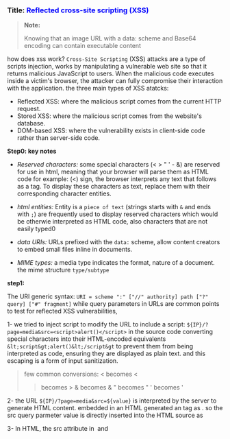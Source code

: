 
### Title: <span style="color:blue">Reflected cross-site scripting (XSS) </span>

> **Note:**
>
> Knowing that an image URL with a data: scheme and Base64 encoding can contain executable content


how does xss work?
`Cross-Site Scripting` (XSS) attacks are a type of scripts injection,
works by manipulating a vulnerable web site so that it returns malicious JavaScript to users.
When the malicious code executes inside a victim's browser, the attacker can fully compromise their interaction with the application. the three main types of XSS atatcks:

* Reflected XSS: where the malicious script comes from the current HTTP request.
* Stored XSS: where the malicious script comes from the website's database.
* DOM-based XSS: where the vulnerability exists in client-side code rather than server-side code.

**Step0: key notes**

* *Reserved characters:* some special characters (< > " ' - &) are reserved for use in html,
meaning that your browser will parse them as HTML code for example:
(<) sign, the browser interprets any text that follows as a tag.
To display these characters as text, replace them with their corresponding character entities.

* *html entities:* Entity is a `piece of text` (strings starts with `&` and ends with `;`) are frequently used to display reserved characters which would be otherwie interpreted as HTML code, also characters that are not easily typed0

* *data URIs:* URLs prefixed with the `data:` scheme, allow content creators to embed small files inline in documents.

* *MIME types:* a media type indicates the format, nature of a document. the mime structure `type/subtype`

**step1:**

The URI generic syntax: `URI = scheme ":" ["//" authority] path ["?" query] ["#" fragment]`
while query parameters in URLs are common points to test for reflected XSS vulnerabilities, 

1- we tried to inject script to modify the URL to include a script: `${IP}/?page=media&src=<script>alert()</script>`
in the source code converting special characters into their HTML-encoded equivalents `&lt;script&gt;alert()&lt;/script&gt` to prevent them from being interpreted as code, ensuring they are displayed as plain text. and this escaping is a form of input sanitization.

> few common conversions:
> < becomes &lt;
> > becomes &gt;
> & becomes &amp;
> " becomes &quot;
> ' becomes &#39;

2- the URL `${IP}/?page=media&src=${value}` is interpreted by the server to generate HTML content. 
embedded in an HTML generated an <object> tag as <object data=${value}>.
so the src query parmeter value is directly inserted into the HTML source as <object data="value">

3- In HTML, the src attribute in <img> and <object> tags is used to specify the URL of the image or resource to be embedded. The src attribute can take various forms, including:

* Absolute URL: where the src attribute specifies the complete URL of the image or resource.
```html 
<img src="https://example.com/image.jpg" alt="Image">
```
* Relative URL: The src attribute can also specify a path relative to the current page.
```html 
<img src="images/image.jpg" alt="Image">
```
* Data URL: The src attribute can contain a data URL, which embeds the image data directly into the HTML document. This is often used for small images.
```html
<img src="data:image/png;base64,iVBORw0KGgoAAAANSUhEUgAAADIA..." alt="Embedded Image">
```
with image/png a MIME type

**step2:**
we used data url to inject javascript code, in our url data: as thefollowing:
`${IP}/?page=media&src=data:text/html;base64,PHNjcmlwdD5hbGVydCgpPC9zY3JpcHQ+`,
 with PHNjcmlwdD5hbGVydCgpPC9zY3JpcHQ+ : <script>alert()</script>

but before we need before to understand some key points:

* The text/html MIME type instructs the browser to interpret and render the content as HTML. This includes executing any embedded JavaScript.

* Other MIME types like image/jpeg and text/plain do not instruct the browser to execute the content as HTML or JavaScript. Therefore, the browser either tries to render the data as an image (failing if it's not a valid image) or displays it as plain text, neither of which will execute the JavaScript code.

>NOTE:
>execute a script using a data URL and ensure the browser interprets it as executable code, you must use a MIME type that the browser recognizes as containing HTML or JavaScript. The text/html MIME type is a suitable choice because it allows the browser to interpret and execute the embedded JavaScript.

When a browser encounters an `<object>` tag with a data attribute that contains a `data:` URL, it treats the content of the `data:` URL based on the specified `MIME` type, regardless of whether the `data:` URL is intended to load an image, HTML, or any other type of content.
the <object> Tag can be used to embed different types of content in a web page, including images, HTML, and other resources. The data attribute of the <object> tag specifies the URL of the resource to be embedded. The behavior of the browser when handling this URL is primarily determined by the MIME type specified in the data: URL.
examples: 

```html
<object data="data:text/html;base64,PHNjcmlwdD5hbGVydCgpPC9zY3JpcHQ+"></object>
```

Example of data:text/html in <object>: 
1. Parsing the URL: The browser sees that the data attribute contains a data: URL with the MIME type text/html.
2. Base64 Decoding: The browser decodes the Base64-encoded content PHNjcmlwdD5hbGVydCgpPC9zY3JpcHQ+ to get <script>alert()</script>.
3. HTML Interpretation: Because the MIME type is text/html, the browser interprets the decoded content as HTML and processes it accordingly.
4. Script Execution: The <script> tag within the HTML is identified, and the JavaScript code alert() is executed.

Example of data:image/jpeg in <object>:
```html
<object data="data:image/jpeg;base64,..."></object>
```
1. Parsing the URL: The browser sees that the data attribute contains a data: URL with the MIME type image/jpeg.
2. Base64 Decoding: The browser decodes the Base64-encoded content expecting it to represent a JPEG image.
3. Image Rendering: The browser attempts to render the decoded content as an image. If the content is not a valid JPEG image, it will fail to display.


**Conclusion**

- When the server is encoding <, >, and / as HTML entities (&lt;, &gt;, and &#47;), it's likely part of its defense mechanism to prevent XSS attacks.
to prevent cross-site scripting (XSS) attacks by neutralizing potentially harmful characters in user inputs or urls. 
the server might not apply this encoding process, as Base64 encoding is typically used for data that should be interpreted as-is, without any modification.
(this is because the server likely interprets Base64-encoded data as binary or non-textual data that should not be modified or processed as HTML).

- MIME Type Determines Interpretation: The MIME type in the data: URL dictates how the browser interprets and processes the content. text/html allows for HTML and script execution, while image/jpeg and text/plain do not.

- XSS Vulnerability Exploitation: By encoding a script in Base64 and using a data:text/html URL, you can bypass certain security measures and execute scripts in the browser, leading to XSS


**to prevent**
Browser Behavior: Modern browsers have security measures to prevent script execution from unintended contexts, but these can be bypassed if the content is interpreted as HTML.
XSS (Cross Site Scripting) Prevention Cheat Sheet:
https://cheatsheetseries.owasp.org/cheatsheets/Cross_Site_Scripting_Prevention_Cheat_Sheet.html


**resources**

HTML entities: https://developer.mozilla.org/en-US/docs/Glossary/Entity
Data URLs: https://developer.mozilla.org/en-US/docs/Web/HTTP/Basics_of_HTTP/Data_URLs
URI mdn: https://developer.mozilla.org/en-US/docs/Web/HTTP/Basics_of_HTTP/Identifying_resources_on_the_Web
the data url RFC : https://www.rfc-editor.org/rfc/rfc2397#section-2
